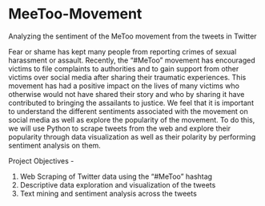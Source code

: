 # MeeToo-Movement
Analyzing the sentiment of the MeToo movement from the tweets in Twitter


Fear or shame has kept many people from reporting crimes of sexual harassment or assault. Recently, the “#MeToo” movement has encouraged victims to file complaints to authorities and to gain support from other victims over social media after sharing their traumatic experiences. This movement has had a positive impact on the lives of many victims who otherwise would not have shared their story and who by sharing it have contributed to bringing the assailants to justice. We feel that it is important to understand the different sentiments associated with the movement on social media as well as explore the popularity of the movement. To do this, we will use Python to scrape tweets from the web and explore their popularity through data visualization as well as their polarity by performing sentiment analysis on them. 

Project Objectives - 
1) Web Scraping of Twitter data using the “#MeToo” hashtag 
2) Descriptive data exploration and visualization of the tweets
3) Text mining and sentiment analysis across the tweets

